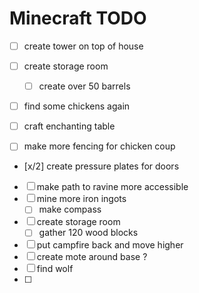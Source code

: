 

# Minecraft TODO 

- [ ] create tower on top of house 
- [ ] create storage room 
    - [ ] create over 50 barrels 
- [ ] find some chickens again 


- [ ] craft enchanting table  
- [ ] make more fencing for chicken coup 
- [x/2] create pressure plates for doors 
- [ ] make path to ravine more accessible 
- [ ] mine more iron ingots 
    - [ ] make compass 

- [ ] create storage room 
    - [ ] gather 120 wood blocks  

- [ ] put campfire back and move higher 
- [ ] create mote around base ? 
- [ ] find wolf 
- [ ] 
